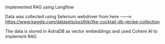 Implemented RAG using Langflow

Data was collected using Selenium webdriver from here ---> https://www.kaggle.com/datasets/pxxthik/the-cocktail-db-recipe-collection 

The data is stored in AstraDB as vector embeddings and used Cohere AI to implement RAG

